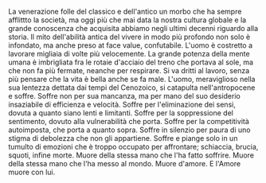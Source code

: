 La venerazione folle del classico e 
dell'antico  un morbo che ha sempre afflittto la società, 
ma oggi più che mai data la nostra cultura globale e la grande conoscenza che acquisita 
abbiamo negli ultimi decenni riguardo alla storia. Il mito dell'abilità 
antica del vivere in modo più profondo non solo è infondato, ma anche preso at face value, 
confutabile. L'uomo è costretto a lavorare migliaia di volte più velocemente. La grande potenza della mente umana è imbrigliata 
fra le rotaie d'acciaio del treno che portava al sole, ma che non fa più fermate, neanche per respirare. Si va dritti al lavoro, senza più pensare
che la vita è bella anche se fa male. L'uomo, meraviglioso nella sua lentezza dettata dai tempi del Cenozoico, si catapulta nell'antropocene e soffre. 
Soffre non per sua mancanza, ma per mano del suo desiderio insaziabile di efficienza e velocità.
Soffre per l'eliminazione dei sensi, dovuta a quanto siano lenti e limitanti. 
Soffre per la soppressione del sentimento, dovuto alla vulnerabilità che porta.
Soffre per la competitività autoimposta, che porta a quanto sopra.
Soffre in silenzio per paura di uno stigma di debolezza che non gli appartiene.
Soffre e piange solo in un tumulto di emozioni che è troppo occupato per affrontare; schiaccia, brucia, squoti, infine morte.
Muore della stessa mano che l'ha fatto soffrire. 
Muore della stessa mano che l'ha messo al mondo.
Muore d'amore.
E l'Amore muore con lui.